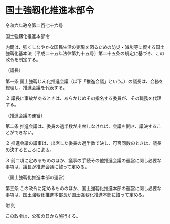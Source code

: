 # 国土強靱化推進本部令

令和六年政令第二百七十六号

国土強靱化推進本部令

内閣は、強くしなやかな国民生活の実現を図るための防災・減災等に資する国土強靱化基本法（平成二十五年法律第九十五号）第二十五条の規定に基づき、この政令を制定する。

（議長）

第一条 国土強靱じん化推進会議（以下「推進会議」という。）の議長は、会務を総理し、推進会議を代表する。

２ 議長に事故があるときは、あらかじめその指名する委員が、その職務を代理する。

（推進会議の運営）

第二条 推進会議は、委員の過半数が出席しなければ、会議を開き、議決することができない。

２ 推進会議の議事は、出席した委員の過半数で決し、可否同数のときは、議長の決するところによる。

３ 前二項に定めるもののほか、議事の手続その他推進会議の運営に関し必要な事項は、議長が推進会議に諮って定める。

（国土強靱化推進本部の運営）

第三条 この政令に定めるもののほか、国土強靱化推進本部の運営に関し必要な事項は、国土強靱化推進本部長が国土強靱化推進本部に諮って定める。

附 則

この政令は、公布の日から施行する。
